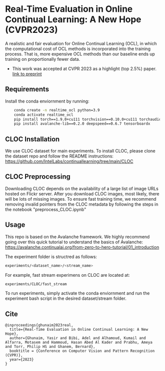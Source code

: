 # Real-Time Evaluation in Online Continual Learning: A New Hope (CVPR2023)
A realistic and fair evaluation for Online Continual Learning (OCL), in which the computational cost of OCL methods is incorporated into the training process. That is, more expensive OCL methods than our baseline ends up training on proportionally fewer data.

* This work was accepted at CVPR 2023 as a highlight (top 2.5%) paper. [link to preprint](https://arxiv.org/abs/2302.01047)

## Requirements
Install the conda enviornment by running: 
```bash
    conda create -n realtime_ocl python=3.9
    conda activate realtime_ocl
    pip install torch==1.9.0+cu111 torchvision==0.10.0+cu111 torchaudio==0.9.0 -f https://download.pytorch.org/whl/torch_stable.html
    pip install avalanche-lib==0.2.0 deepspeed==0.6.7 tensorboardx
```

## CLOC Installation
We use CLOC dataset for main experiments. To install CLOC, please clone the dataset repo and follow the README instructions: https://github.com/IntelLabs/continuallearning/tree/main/CLOC

## CLOC Preprocessing
Downloading CLOC depends on the availability of a large list of image URLs hosted on Flickr server. After you download CLOC images, most likely, there will be lots of missing images. To ensure fast training time, we recommend removing invalid pointers from the CLOC metadata by following the steps in the notebook "preprocess_CLOC.ipynb"

## Usage
This repo is based on the Avalanche framework. We highly recommend going over this quick tutorial to understand the basics of Avalanche:
https://avalanche.continualai.org/from-zero-to-hero-tutorial/01_introduction

The experiment folder is structred as follows:
```bash
experiments/<dataset_name>/<stream_name>
```

For example, fast stream experimens on CLOC are located at:
```bash
experiments/CLOC/fast_stream
```

To run experiments, simply activate the conda enviornment and run the experiment bash script in the desired dataset/stream folder.

## Cite
```
@inproceedings{ghunaim2023real,
  title={Real-Time Evaluation in Online Continual Learning: A New Hope},
  author={Ghunaim, Yasir and Bibi, Adel and Alhamoud, Kumail and Alfarra, Motasem and Hammoud, Hasan Abed Al Kader and Prabhu, Ameya and Torr, Philip HS and Ghanem, Bernard},
  booktitle = {Conference on Computer Vision and Pattern Recognition (CVPR)},
  year={2023}
}
```
